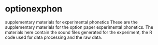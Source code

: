 # optionexphon
supplementary materials for experimental phonetics
These are the supplementary materials for the option paper experimental phonetics. The materials here contain the sound files generated for the experiment, the 
R code used for data processing and the raw data.
